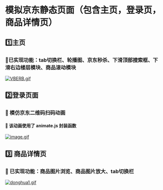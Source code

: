 # 模拟京东静态页面（包含主页，登录页，商品详情页）
## :one:主页
### :mega:已实现功能：tab切换栏、轮播图、京东秒杀、下滑顶部搜索框、下滑右边楼层模块、商品滚动模块
[![VBERB.gif](https://i.postimg.cc/W3FWGzyW/VBERB.gif)](https://postimg.cc/8JGmDpNM)
## :two:登录页面
### :mega: 模仿京东二维码扫码动画
#### :mega: 该动画使用了 animate.js 封装函数
[![image.gif](https://i.postimg.cc/hG24P7qj/image.gif)](https://postimg.cc/McjJ9HH2)
## :three: 商品详情页
### :mega: 已实现功能：商品图片浏览、商品图片放大、tab切换栏
[![donghua1.gif](https://i.postimg.cc/qB3zt3b2/donghua1.gif)](https://postimg.cc/qgpkSzd7)
